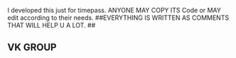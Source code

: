 I developed this just for timepass.
ANYONE MAY COPY ITS Code or MAY edit according to their needs.
##EVERYTHING IS WRITTEN AS COMMENTS THAT WILL HELP U A LOT. ##
## VK GROUP ##
